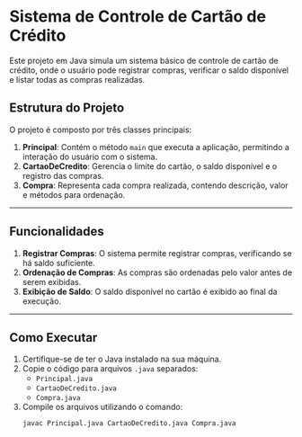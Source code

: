 # Sistema de Controle de Cartão de Crédito

Este projeto em Java simula um sistema básico de controle de cartão de crédito, onde o usuário pode registrar compras, verificar o saldo disponível e listar todas as compras realizadas.

## Estrutura do Projeto

O projeto é composto por três classes principais:

1. **Principal**: Contém o método `main` que executa a aplicação, permitindo a interação do usuário com o sistema.
2. **CartaoDeCredito**: Gerencia o limite do cartão, o saldo disponível e o registro das compras.
3. **Compra**: Representa cada compra realizada, contendo descrição, valor e métodos para ordenação.

---

## Funcionalidades

1. **Registrar Compras**: O sistema permite registrar compras, verificando se há saldo suficiente.
2. **Ordenação de Compras**: As compras são ordenadas pelo valor antes de serem exibidas.
3. **Exibição de Saldo**: O saldo disponível no cartão é exibido ao final da execução.

---

## Como Executar

1. Certifique-se de ter o Java instalado na sua máquina.
2. Copie o código para arquivos `.java` separados:
   - `Principal.java`
   - `CartaoDeCredito.java`
   - `Compra.java`
3. Compile os arquivos utilizando o comando:
   ```bash
   javac Principal.java CartaoDeCredito.java Compra.java
